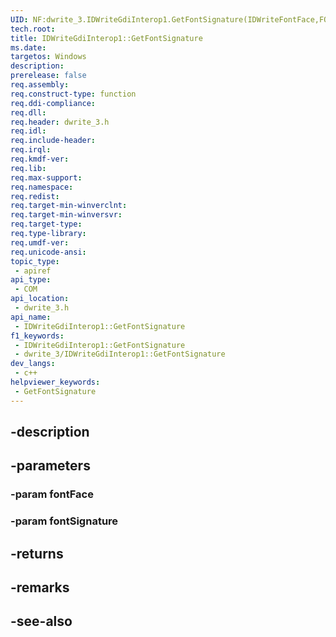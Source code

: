 ```yaml
---
UID: NF:dwrite_3.IDWriteGdiInterop1.GetFontSignature(IDWriteFontFace,FONTSIGNATURE)
tech.root: 
title: IDWriteGdiInterop1::GetFontSignature
ms.date: 
targetos: Windows
description: 
prerelease: false
req.assembly: 
req.construct-type: function
req.ddi-compliance: 
req.dll: 
req.header: dwrite_3.h
req.idl: 
req.include-header: 
req.irql: 
req.kmdf-ver: 
req.lib: 
req.max-support: 
req.namespace: 
req.redist: 
req.target-min-winverclnt: 
req.target-min-winversvr: 
req.target-type: 
req.type-library: 
req.umdf-ver: 
req.unicode-ansi: 
topic_type:
 - apiref
api_type:
 - COM
api_location:
 - dwrite_3.h
api_name:
 - IDWriteGdiInterop1::GetFontSignature
f1_keywords:
 - IDWriteGdiInterop1::GetFontSignature
 - dwrite_3/IDWriteGdiInterop1::GetFontSignature
dev_langs:
 - c++
helpviewer_keywords:
 - GetFontSignature
---
```


## -description

## -parameters

### -param fontFace

### -param fontSignature

## -returns

## -remarks

## -see-also

